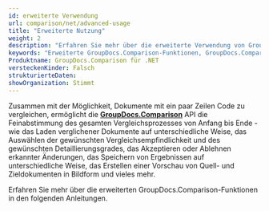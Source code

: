 ```yaml
---
id: erweiterte Verwendung
url: comparison/net/advanced-usage
title: "Erweiterte Nutzung"
weight: 2
description: "Erfahren Sie mehr über die erweiterte Verwendung von GroupDocs.Comparison und seine zahlreichen leistungsstarken Funktionen wie die Anpassung des Dokumentenvergleichs, das Laden von Dokumenten aus verschiedenen Quellen usw."
keywords: "Erweiterte GroupDocs.Comparison-Funktionen, GroupDocs.Comparison-Anpassung, Erweiterte GroupDocs.Comparison-Funktionen C#"
Produktname: GroupDocs.Comparison für .NET
versteckenKinder: Falsch
strukturierteDaten:
showOrganization: Stimmt
---
```

Zusammen mit der Möglichkeit, Dokumente mit ein paar Zeilen Code zu vergleichen, ermöglicht die **[GroupDocs.Comparison](https://products.groupdocs.com/comparison/net)** API die Feinabstimmung des gesamten Vergleichsprozesses von Anfang bis Ende - wie das Laden verglichener Dokumente auf unterschiedliche Weise, das Auswählen der gewünschten Vergleichsempfindlichkeit und des gewünschten Detaillierungsgrades, das Akzeptieren oder Ablehnen erkannter Änderungen, das Speichern von Ergebnissen auf unterschiedliche Weise, das Erstellen einer Vorschau von Quell- und Zieldokumenten in Bildform und vieles mehr.

Erfahren Sie mehr über die erweiterten GroupDocs.Comparison-Funktionen in den folgenden Anleitungen.

